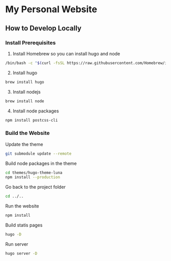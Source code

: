 # My Personal Website

## How to Develop Locally

### Install Prerequisites

1. Install Homebrew so you can install hugo and node

```bash
/bin/bash -c "$(curl -fsSL https://raw.githubusercontent.com/Homebrew/install/HEAD/install.sh)"
```

2. Install hugo

```bash
brew install hugo
```

3. Install nodejs

```bash
brew install node
```
4. Install node packages

```bash
npm install postcss-cli
```

### Build the Website

Update the theme

```bash
git submodule update --remote
```

Build node packages in the theme

```bash
cd themes/hugo-theme-luna
npm install --production
```
Go back to the project folder

```bash
cd ../..
```

Run the website

```bash
npm install
```

Build statis pages

```bash
hugo -D
```

Run server

```bash
hugo server -D
```
